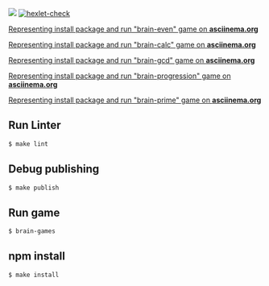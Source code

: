 <a href="https://codeclimate.com/github/codeclimate/codeclimate/maintainability"><img src="https://api.codeclimate.com/v1/badges/a99a88d28ad37a79dbf6/maintainability" /></a>
[![hexlet-check](https://github.com/danilaprokoshev/frontend-project-lvl1/workflows/hexlet-check/badge.svg)](https://github.com/danilaprokoshev/frontend-project-lvl1/actions)

<a href="https://asciinema.org/a/EPMljQnbq47E8Mf4QmWioVjOq">Representing install package and run "brain-even" game on <b>asciinema.org</b></a>

<a href="https://asciinema.org/a/L3cqyRdaIDyZ1nxBE0tEcbNUQ">Representing install package and run "brain-calc" game on <b>asciinema.org</b></a>

<a href="https://asciinema.org/a/af5D1KYXys1jgfvKJBTAAf5Up">Representing install package and run "brain-gcd" game on <b>asciinema.org</b></a>

<a href="https://asciinema.org/a/VuKvOPt1pdiWW7Gfm7ORTa4kX">Representing install package and run "brain-progression" game on <b>asciinema.org</b></a>

<a href="https://asciinema.org/a/3yEfzdGg5VG6V3f9N1lv1x8yk">Representing install package and run "brain-prime" game on <b>asciinema.org</b></a>

## Run Linter

```sh
$ make lint
```

## Debug publishing

```sh
$ make publish
``` 

## Run game

```sh
$ brain-games
```

## npm install

```sh
$ make install
```
